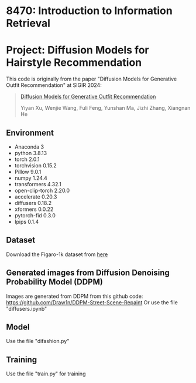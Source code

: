 # 8470: Introduction to Information Retrieval 
# Project: Diffusion Models for Hairstyle Recommendation

This code is originally from the paper "Diffusion Models for Generative Outfit Recommendation" at SIGIR 2024:
> [Diffusion Models for Generative Outfit Recommendation](https://arxiv.org/abs/2402.17279)
> 
> Yiyan Xu, Wenjie Wang, Fuli Feng, Yunshan Ma, Jizhi Zhang, Xiangnan He

## Environment
- Anaconda 3
- python 3.8.13
- torch 2.0.1
- torchvision 0.15.2
- Pillow 9.0.1
- numpy 1.24.4
- transformers 4.32.1
- open-clip-torch 2.20.0
- accelerate 0.20.3
- diffusers 0.18.2
- xformers 0.0.22
- pytorch-fid 0.3.0
- lpips 0.1.4

## Dataset
Download the Figaro-1k dataset from [here](https://www.dropbox.com/scl/fi/bkzbwgobxayoaeqohgvrp/Figaro-1k.zip?dl=0&e=7&file_subpath=%2FFigaro-1k%2FOriginal%2FTesting&rlkey=qahueoko45prpzmsadzmus5ga)

## Generated images from Diffusion Denoising Probability Model (DDPM) 
Images are generated from DDPM from this github code: https://github.com/Draw1n/DDPM-Street-Scene-Repaint 
Or use the file "diffusers.ipynb" 

## Model
Use the file "difashion.py"

## Training
Use the file "train.py" for training


